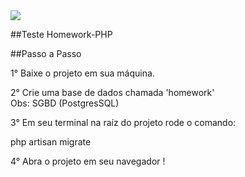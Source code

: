 <img src="https://www.coderslab.com.bd/wp-content/uploads/2021/01/laravel.png">

##Teste Homework-PHP

##Passo a Passo

1° Baixe o projeto em sua máquina.

2° Crie uma base de dados chamada 'homework' <br />
Obs: SGBD (PostgresSQL)

3° Em seu terminal na raíz do projeto rode o comando: 

php artisan migrate

4° Abra o projeto em seu navegador !
